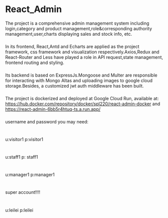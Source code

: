# React_Admin
The project is a comprehensive admin management system including login,category and product management,role&corresponding authority management,user,charts displaying sales and stock info, etc.
###
In its frontend, React,Antd and Echarts are applied as the project framework, css framework and visualization respectively.Axios,Redux and React-Router and Less have played a role in API request,state management, frontend routing and styling.
###
Its backend is based on ExpressJs.Mongoose and Multer are responsible for interacting with Mongo Altas and uploading images to google cloud storage.Besides, a customized jwt auth middleware has been built.
###
The project is dockerized and deployed at Google Cloud Run, available at:
https://hub.docker.com/repository/docker/spl220/react-admin-docker and
https://react-admin-6bb5r4htuq-ts.a.run.app/
###
username and password you may need:
#
u:visitor1 p:visitor1
#
u:staff1   p: staff1
#
u:manager1 p:manager1
#
super account!!!!
#
u:leilei  p:leilei
